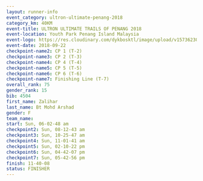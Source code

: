 ```yaml
---
layout: runner-info 
event_category: ultron-ultimate-penang-2018 
category_km: 40KM 
event-title: ULTRON ULTIMATE TRAILS OF PENANG 2018 
event-location: Youth Park Penang Island Malaysia 
event-logo: https://res.cloudinary.com/dykbosktl/image/upload/v1573623002/Logo/ULTRO_2018_LOGO_btp5xw.jpg 
event-date: 2018-09-22 
checkpoint-name2: CP 1 (T-2) 
checkpoint-name3: CP 2 (T-3) 
checkpoint-name4: CP 4 (T-4) 
checkpoint-name5: CP 5 (T-5) 
checkpoint-name6: CP 6 (T-6) 
checkpoint-name7: Finishing Line (T-7) 
overall_rank: 75
gender_rank: 15
bib: 4504
first_name: Zalihar
last_name: Bt Mohd Arshad
gender: F
team_name: 
start: Sun, 06-02-48 am
checkpoint2: Sun, 08-12-43 am
checkpoint3: Sun, 10-25-47 am
checkpoint4: Sun, 11-01-41 am
checkpoint5: Sun, 02-10-22 pm
checkpoint6: Sun, 04-42-07 pm
checkpoint7: Sun, 05-42-56 pm
finish: 11-40-08
status: FINISHER
---
```

